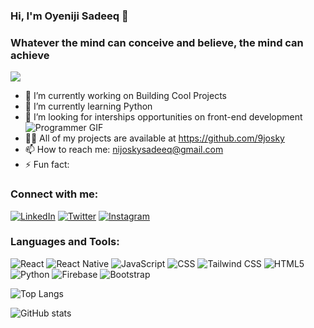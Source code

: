 ### Hi, I'm Oyeniji Sadeeq 👋
### Whatever the mind can conceive and believe, the mind can achieve
![](https://komarev.com/ghpvc/?username=9josky)
- 🔭 I’m currently working on Building Cool Projects
- 🌱 I’m currently learning Python
- 👯 I’m looking for interships opportunities on front-end development                    ![Programmer GIF](https://i.giphy.com/media/KGhpQ5NMoWKQurlHwI/giphy.webp)
- 👨‍💻 All of my projects are available at https://github.com/9josky
- 📫 How to reach me: nijoskysadeeq@gmail.com
- ⚡ Fun fact: 

### Connect with me:
   [![LinkedIn](https://img.shields.io/badge/-LinkedIn-blue?style=for-the-badge&logo=linkedin)](https://www.linkedin.com/in/oyeniji-sadeeq/) [![Twitter](https://img.shields.io/badge/-Twitter-blue?style=for-the-badge&logo=twitter)](https://twitter.com/9josky) [![Instagram](https://img.shields.io/badge/-Instagram-purple?style=for-the-badge&logo=instagram)](https://instagram.com/9josky)


### Languages and Tools:
![React](https://img.shields.io/badge/-React-blue?style=for-the-badge&logo=react) ![React Native](https://img.shields.io/badge/-React_Native-blue?style=for-the-badge&logo=react) ![JavaScript](https://img.shields.io/badge/-JavaScript-yellow?style=for-the-badge&logo=javascript) ![CSS](https://img.shields.io/badge/-CSS-blue?style=for-the-badge&logo=css3) ![Tailwind CSS](https://img.shields.io/badge/-Tailwind_CSS-blue?style=for-the-badge&logo=tailwind-css) ![HTML5](https://img.shields.io/badge/-HTML5-orange?style=for-the-badge&logo=html5) ![Python](https://img.shields.io/badge/-Python-green?style=for-the-badge&logo=python) ![Firebase](https://img.shields.io/badge/-Firebase-yellow?style=for-the-badge&logo=firebase) ![Bootstrap](https://img.shields.io/badge/-Bootstrap-purple?style=for-the-badge&logo=bootstrap)

![Top Langs](https://github-readme-stats.vercel.app/api/top-langs/?username=9josky&layout=compact)

![GitHub stats](https://github-readme-stats.vercel.app/api?username=9josky&show_icons=true)
